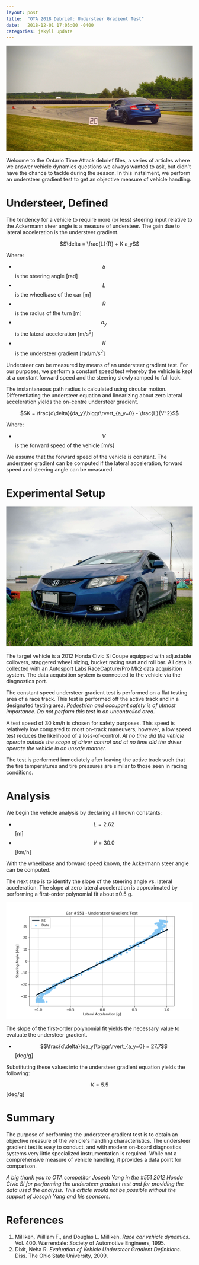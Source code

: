 ```yaml
---
layout: post
title:  "OTA 2018 Debrief: Understeer Gradient Test"
date:   2018-12-01 17:05:00 -0400
categories: jekyll update
---
```


<script type="text/javascript" async
  src="https://cdnjs.cloudflare.com/ajax/libs/mathjax/2.7.5/MathJax.js?config=TeX-MML-AM_CHTML">
</script>

![ddt_civicsi](/assets/images/2018-12-01/ddt_c551_civic_si_banner.jpg)

Welcome to the Ontario Time Attack debrief files, a series of articles where we
answer vehicle dynamics questions we always wanted to ask, but didn't have the
chance to tackle during the season. In this instalment, we perform an
understeer gradient test to get an objective measure of vehicle handling.

# Understeer, Defined
The tendency for a vehicle to require more (or less) steering input relative to
the Ackermann steer angle is a measure of understeer. The gain due to lateral
acceleration is the understeer gradient.

$$\delta = \frac{L}{R} + K a_y$$

Where:
* $$\delta$$ is the steering angle [rad]
* $$L$$ is the wheelbase of the car [m]
* $$R$$ is the radius of the turn [m]
* $$a_y$$ is the lateral acceleration [m/s<sup>2</sup>]
* $$K$$ is the understeer gradient [rad/m/s<sup>2</sup>]

Understeer can be measured by means of an understeer gradient test. For our
purposes, we perform a constant speed test whereby the vehicle is kept at a
constant forward speed and the steering slowly ramped to full lock.

The instantaneous path radius is calculated using circular motion.
Differentiating the understeer equation and linearizing about zero lateral
acceleration yields the on-centre understeer gradient.

$$K = \frac{d\delta}{da_y}\biggr\rvert_{a_y=0} - \frac{L}{V^2}$$

Where:
* $$V$$ is the forward speed of the vehicle [m/s]

We assume that the forward speed of the vehicle is constant. The understeer
gradient can be computed if the lateral acceleration, forward speed and
steering angle can be measured.

# Experimental Setup
![tmp_civicsi](/assets/images/2018-12-01/tmp_c551_civic_si.jpg)

The target vehicle is a 2012 Honda Civic Si Coupe equipped with adjustable
coilovers, staggered wheel sizing, bucket racing seat and roll bar. All data is
collected with an Autosport Labs RaceCapture/Pro Mk2 data acquisition
system. The data acquisition system is connected to the vehicle via the
diagnostics port.

The constant speed understeer gradient test is performed on a flat testing area
of a race track. This test is performed off the active track and in a
designated testing area. _Pedestrian and occupant safety is of utmost
importance. Do not perform this test in an uncontrolled area._

A test speed of 30 km/h is chosen for safety purposes. This speed is relatively
low compared to most on-track maneuvers; however, a low speed test reduces the
likelihood of a loss-of-control. _At no time did the vehicle operate outside
the scope of driver control and at no time did the driver operate the vehicle
in an unsafe manner._

The test is performed immediately after leaving the active track such that the
tire temperatures and tire pressures are similar to those seen in racing
conditions.

# Analysis
We begin the vehicle analysis by declaring all known constants:

* $$L = 2.62$$ [m]
* $$V = 30.0$$ [km/h]

With the wheelbase and forward speed known, the Ackermann steer angle can be
computed.

The next step is to identify the slope of the steering angle vs. lateral
acceleration. The slope at zero lateral acceleration is approximated by
performing a first-order polynomial fit about ±0.5 g.

![usg_graph](/assets/images/2018-12-01/usg_test.png)

The slope of the first-order polynomial fit yields the necessary value to
evaluate the understeer gradient.

* $$\frac{d\delta}{da_y}\biggr\rvert_{a_y=0} = 27.7$$ [deg/g]

Substituting these values into the understeer gradient equation yields the
following:

$$K = 5.5$$ [deg/g]

# Summary
The purpose of performing the understeer gradient test is to obtain an
objective measure of the vehicle's handling characteristics. The understeer
gradient test is easy to conduct, and with modern on-board diagnostics systems
very little specialized instrumentation is required. While not a comprehensive
measure of vehicle handling, it provides a data point for comparison.

_A big thank you to OTA competitor Joseph Yang in the #551 2012 Honda Civic Si
for performing the understeer gradient test and for providing the data used the
analysis. This article would not be possible without the support of Joseph Yang
and his sponsors._

# References
1. Milliken, William F., and Douglas L. Milliken. _Race car vehicle dynamics_. Vol. 400. Warrendale: Society of Automotive Engineers, 1995.
2. Dixit, Neha R. _Evaluation of Vehicle Understeer Gradient Definitions_. Diss. The Ohio State University, 2009. 
